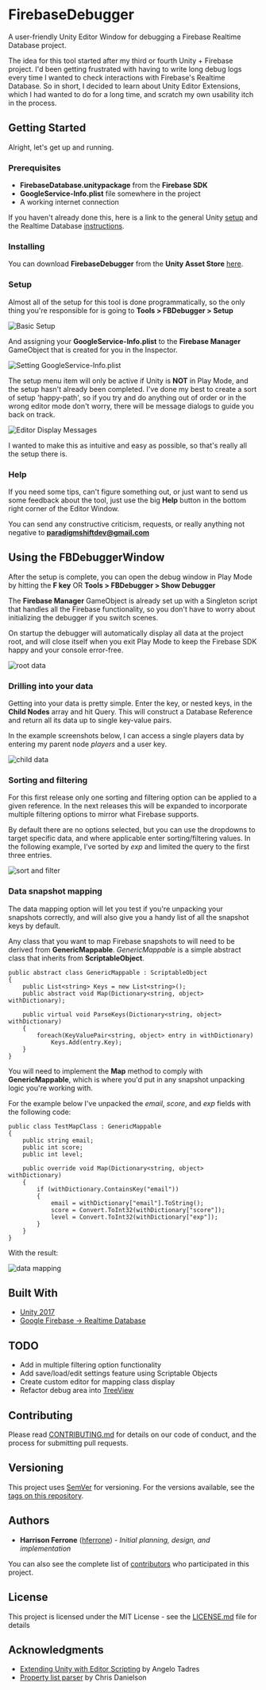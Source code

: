# FirebaseDebugger
A user-friendly Unity Editor Window for debugging a Firebase Realtime Database project.


The idea for this tool started after my third or fourth Unity + Firebase project. I'd been getting frustrated with having to write long debug logs every time I wanted to check interactions with Firebase's Realtime Database. So in short, I decided to learn about Unity Editor Extensions, which I had wanted to do for a long time, and scratch my own usability itch in the process.

## Getting Started

Alright, let's get up and running.

### Prerequisites

* <b>FirebaseDatabase.unitypackage</b> from the <b>Firebase SDK</b>
* <b>GoogleService-Info.plist</b> file somewhere in the project
* A working internet connection

If you haven't already done this, here is a link to the general Unity [setup](https://firebase.google.com/docs/unity/setup) and the Realtime Database [instructions](https://firebase.google.com/docs/database/unity/start). 

### Installing

You can download <b>FirebaseDebugger</b> from the <b>Unity Asset Store</b> [here](https://assetstore.unity.com/).

### Setup

Almost all of the setup for this tool is done programmatically, so the only thing you're responsible for is going to <b>Tools > FBDebugger > Setup</b>

![Basic Setup](https://user-images.githubusercontent.com/8218795/37569699-6214c5be-2ae6-11e8-829e-99980a40eae7.png)

And assigning your <b>GoogleService-Info.plist</b> to the <b>Firebase Manager</b> GameObject that is created for you in the Inspector. 

![Setting GoogleService-Info.plist](https://user-images.githubusercontent.com/8218795/37569738-e6417508-2ae6-11e8-87f2-3b411d657372.png)

The setup menu item will only be active if Unity is <b>NOT</b> in Play Mode, and the setup hasn't already been completed. I've done my best to create a sort of setup 'happy-path', so if you try and do anything out of order or in the wrong editor mode don't worry, there will be message dialogs to guide you back on track.

![Editor Display Messages](https://user-images.githubusercontent.com/8218795/37569700-6860128e-2ae6-11e8-8c2f-42846a138c79.png)

I wanted to make this as intuitive and easy as possible, so that's really all the setup there is.

### Help

If you need some tips, can't figure something out, or just want to send us some feedback about the tool, just use the big <b>Help</b> button in the bottom right corner of the Editor Window.

You can send any constructive criticism, requests, or really anything not negative to <b>paradigmshiftdev@gmail.com</b>

## Using the FBDebuggerWindow

After the setup is complete, you can open the debug window in Play Mode by hitting the <b>F key</b> OR <b>Tools > FBDebugger > Show Debugger</b>

The <b>Firebase Manager</b> GameObject is already set up with a Singleton script that handles all the Firebase functionality, so you don't have to worry about initializing the debugger if you switch scenes.

On startup the debugger will automatically display all data at the project root, and will close itself when you exit Play Mode to keep the Firebase SDK happy and your console error-free.

![root data](https://user-images.githubusercontent.com/8218795/40130378-22ebd8a8-5937-11e8-9fc0-0167917bacf0.png)

### Drilling into your data

Getting into your data is pretty simple. Enter the key, or nested keys, in the <b>Child Nodes</b> array and hit Query. This will construct a Database Reference and return all its data up to single key-value pairs. 

In the example screenshots below, I can access a single players data by entering my parent node <i>players</i> and a user key. 

![child data](https://user-images.githubusercontent.com/8218795/40130479-6d30d904-5937-11e8-9b9c-e6fa379242ee.png)

### Sorting and filtering

For this first release only one sorting and filtering option can be applied to a given reference. In the next releases this will be expanded to incorporate multiple filtering options to mirror what Firebase supports.

By default there are no options selected, but you can use the dropdowns to target specific data, and where applicable enter sorting/filtering values. In the following example, I've sorted by <i>exp</i> and limited the query to the first three entries.

![sort and filter](https://user-images.githubusercontent.com/8218795/40130564-bba47c6c-5937-11e8-982a-ea68c33652e1.png)

### Data snapshot mapping

The data mapping option will let you test if you're unpacking your snapshots correctly, and will also give you a handy list of all the snapshot keys by default. 

Any class that you want to map Firebase snapshots to will need to be derived from <b>GenericMappable</b>. 
<i>GenericMappable</i> is a simple abstract class that inherits from <b>ScriptableObject</b>.

```
public abstract class GenericMappable : ScriptableObject
{
	public List<string> Keys = new List<string>();
	public abstract void Map(Dictionary<string, object> withDictionary);

	public virtual void ParseKeys(Dictionary<string, object> withDictionary)
	{
		foreach(KeyValuePair<string, object> entry in withDictionary)
			Keys.Add(entry.Key);
	}
}
```

You will need to implement the <b>Map</b> method to comply with <b>GenericMappable</b>, which is where you'd put in any snapshot unpacking logic you're working with.

For the example below I've unpacked the <i>email</i>, <i>score</i>, and <i>exp</i> fields with the following code: 

```
public class TestMapClass : GenericMappable
{
	public string email;
	public int score;
	public int level;

	public override void Map(Dictionary<string, object> withDictionary)
	{
		if (withDictionary.ContainsKey("email"))
		{
			email = withDictionary["email"].ToString();
			score = Convert.ToInt32(withDictionary["score"]);
			level = Convert.ToInt32(withDictionary["exp"]);
		}
	}
}
```

With the result:

![data mapping](https://user-images.githubusercontent.com/8218795/40270131-317d5d08-5b88-11e8-9f7c-f08cdb1a37eb.png)

## Built With

* [Unity 2017](https://unity3d.com/)
* [Google Firebase -> Realtime Database](https://firebase.google.com/docs/database/unity/start)

## TODO

* Add in multiple filtering option functionality
* Add save/load/edit settings feature using Scriptable Objects
* Create custom editor for mapping class display
* Refactor debug area into [TreeView](https://docs.unity3d.com/Manual/TreeViewAPI.html)

## Contributing

Please read [CONTRIBUTING.md](https://gist.github.com/PurpleBooth/b24679402957c63ec426) for details on our code of conduct, and the process for submitting pull requests.

## Versioning

This project uses [SemVer](http://semver.org/) for versioning. For the versions available, see the [tags on this repository](https://github.com/your/project/tags). 

## Authors

* **Harrison Ferrone** ([hferrone](https://github.com/hferrone)) - *Initial planning, design, and implementation* 

You can also see the complete list of [contributors](https://github.com/your/project/contributors) who participated in this project.

## License

This project is licensed under the MIT License - see the [LICENSE.md](LICENSE.md) file for details

## Acknowledgments

* [Extending Unity with Editor Scripting](https://www.packtpub.com/game-development/extending-unity-editor-scripting) by Angelo Tadres
* [Property list parser](http://www.chrisdanielson.com/2011/05/09/using-apple-property-list-files-with-unity3d/) by Chris Danielson
